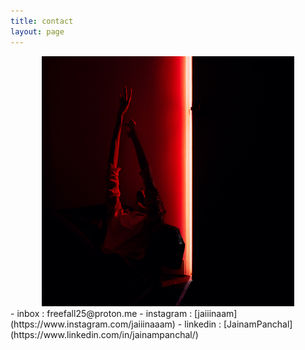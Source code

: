 ```yaml
---
title: contact
layout: page
---
```

<div align="center">
<img src="/static/front_HQ4.jpg" alt="Sup" width="80%" height="400">
</div>
<!-- ![](/static/front6.jpeg)  -->
- inbox : freefall25@proton.me
- instagram : [jaiiinaam](https://www.instagram.com/jaiiinaaam)
- linkedin : [JainamPanchal](https://www.linkedin.com/in/jainampanchal/)
